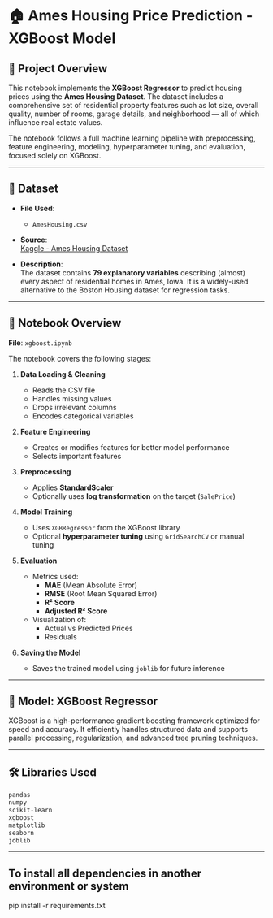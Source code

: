 # 🏠 Ames Housing Price Prediction - XGBoost Model

## 📌 Project Overview

This notebook implements the **XGBoost Regressor** to predict housing prices using the **Ames Housing Dataset**. The dataset includes a comprehensive set of residential property features such as lot size, overall quality, number of rooms, garage details, and neighborhood — all of which influence real estate values.

The notebook follows a full machine learning pipeline with preprocessing, feature engineering, modeling, hyperparameter tuning, and evaluation, focused solely on XGBoost.

---

## 📁 Dataset

- **File Used**:
  - `AmesHousing.csv`

- **Source**:  
  [Kaggle - Ames Housing Dataset](https://www.kaggle.com/datasets/prevek18/ames-housing-dataset)

- **Description**:  
  The dataset contains **79 explanatory variables** describing (almost) every aspect of residential homes in Ames, Iowa. It is a widely-used alternative to the Boston Housing dataset for regression tasks.

---

## 📂 Notebook Overview

**File**: `xgboost.ipynb`

The notebook covers the following stages:

1. **Data Loading & Cleaning**  
   - Reads the CSV file  
   - Handles missing values  
   - Drops irrelevant columns  
   - Encodes categorical variables

2. **Feature Engineering**  
   - Creates or modifies features for better model performance  
   - Selects important features

3. **Preprocessing**  
   - Applies **StandardScaler**  
   - Optionally uses **log transformation** on the target (`SalePrice`)

4. **Model Training**  
   - Uses `XGBRegressor` from the XGBoost library  
   - Optional **hyperparameter tuning** using `GridSearchCV` or manual tuning

5. **Evaluation**  
   - Metrics used:
     - **MAE** (Mean Absolute Error)  
     - **RMSE** (Root Mean Squared Error)  
     - **R² Score**  
     - **Adjusted R² Score**  
   - Visualization of:
     - Actual vs Predicted Prices  
     - Residuals

6. **Saving the Model**  
   - Saves the trained model using `joblib` for future inference

---

## 🧠 Model: XGBoost Regressor

XGBoost is a high-performance gradient boosting framework optimized for speed and accuracy. It efficiently handles structured data and supports parallel processing, regularization, and advanced tree pruning techniques.

---

## 🛠️ Libraries Used

```python
pandas
numpy
scikit-learn
xgboost
matplotlib
seaborn                                        
joblib
```
---

## To install all dependencies in another environment or system
pip install -r requirements.txt
